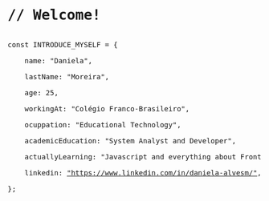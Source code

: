 <pre>
<h1>// Welcome!</h1>
const INTRODUCE_MYSELF = {<br>
    name: "Daniela",<br>
    lastName: "Moreira",<br>
    age: 25,<br>
    workingAt: "Colégio Franco-Brasileiro",<br>
    ocuppation: "Educational Technology",<br>
    academicEducation: "System Analyst and Developer",<br>
    actuallyLearning: "Javascript and everything about Front-End Development",<br>
    linkedin: <a href="https://www.linkedin.com/in/daniela-alvesm/">"https://www.linkedin.com/in/daniela-alvesm/"</a>,<br>
};<br>
</pre>
